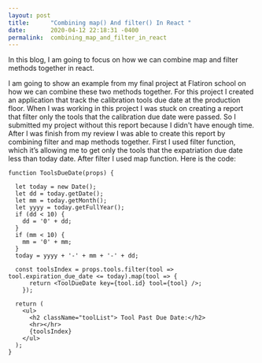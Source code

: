 ```yaml
---
layout: post
title:      "Combining map() And filter() In React "
date:       2020-04-12 22:18:31 -0400
permalink:  combining_map_and_filter_in_react
---
```


In this blog, I am going to focus on how we can combine map and filter methods together in react. 

I am going to show an example from my final project at Flatiron school on how we can combine these two methods together. For this project I created an application that track the calibration tools due date at the production floor. When I was working in this project I was stuck on creating a report that filter only the tools that the calibration due date were passed. So I submitted my project without this report because I didn't have enough time. After I was finish from my review I was able to create this report by combining filter and map methods together. First I used filter function, which it’s allowing me to get only the tools that the expatriation due date less than today date. After filter I used map function.  Here is the code: 
 

```
function ToolsDueDate(props) {

  let today = new Date();
  let dd = today.getDate();
  let mm = today.getMonth();
  let yyyy = today.getFullYear();
  if (dd < 10) {
    dd = '0' + dd;
  }
  if (mm < 10) {
    mm = '0' + mm;
  }
  today = yyyy + '-' + mm + '-' + dd;

  const toolsIndex = props.tools.filter(tool => tool.expiration_due_date <= today).map(tool => {
      return <ToolDueDate key={tool.id} tool={tool} />;
    });

  return (
    <ul>
      <h2 className="toolList"> Tool Past Due Date:</h2>
      <hr></hr>
      {toolsIndex}
    </ul>
  );
}
```



